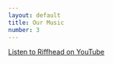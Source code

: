 ```yaml
---
layout: default
title: Our Music
number: 3
---
```

<a href="https://www.youtube.com/watch?v=6P1CUpJLuMk&list=PLC46D3055C5119742">Listen to Riffhead on YouTube</a>
